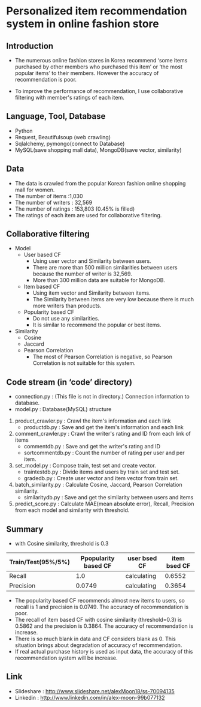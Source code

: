 # Personalized item recommendation system in online fashion store



##	Introduction
*  The numerous online fashion stores in Korea recommend ‘some items purchased by other members who purchased this item’ or ‘the most popular items’ to their members. However the accuracy of recommendation is poor.

*  To improve the performance of recommendation, I use collaborative filtering with member's ratings of each item.

##	Language, Tool, Database
*	Python
*	Request, Beautifulsoup (web crawling)
*	Sqlalchemy, pymongo(connect to Database)
*	MySQL(save shopping mall data), MongoDB(save vector, similarity)

##	Data
*	The data is crawled from the popular Korean fashion online shopping mall for women.
*	The number of items :1,030
*	The number of writers : 32,569
*	The number of ratings : 153,803 (0.45% is filled)
*	The ratings of each item are used for collaborative filtering.

##	Collaborative filtering
* Model
	*	User based CF
		*	Using user vector and Similarity between users.
		*	There are more than 500 million similarities between users because the number of writer is 32,569.
		*	More than 300 million data are suitable for MongoDB.
	*	Item based CF
		*	Using item vector and Similarity between items.
		*	The Similarity between items are very low because there is much more writers than products.
	*	Popularity based CF
		*	Do not use any similarities.
		*	It is similar to recommend the popular or best items.
*	Similarity
	*	Cosine
	*	Jaccard
	*	Pearson Correlation
		*	The most of Pearson Correlation is negative, so Pearson Correlation is not suitable for this system.

##	Code stream (in ‘code’ directory)
*	connection.py : (This file is not in directory.) Connection information to database.
*	model.py : Database(MySQL) structure
1. product_crawler.py : Crawl the item's information and each link
	* productdb.py : Save and get the item's information and each link
2. comment_crawler.py : Crawl the writer's rating and ID from each link of items
	* commentdb.py : Save and get the writer's rating and ID
	* sortcommentdb.py : Count the number of rating per user and per item.
3. set_model.py : Compose train, test set and create vector.
	*	traintestdb.py : Divide items and users by train set and test set.
	*	gradedb.py : Create user vector and item vector from train set.
4. batch_similarity.py : Calculate Cosine, Jaccard, Pearson Correlation similarity.
	* similaritydb.py : Save and get the similarity between users and items
5. predict_score.py : Calculate MAE(mean absolute error), Recall, Precision from each model and similarity with threshold.



##	Summary
* with Cosine similarity, threshold is 0.3

Train/Test(95%/5%) | Ppopularity based CF | user bsed CF | item bsed CF
------------------ | -------------------- |--------------| ------------
Recall             | 1.0 				  | calculating  |0.6552
Precision          | 0.0749 			  | calculating  |0.3654


*	The popularity based CF recommends almost new items to users, so recall is 1 and precision is 0.0749. The accuracy of recommendation is poor.
*	The recall of item based CF with cosine similarity (threshold=0.3) is 0.5862 and the precision is 0.3864. The accuracy of recommendation is increase.
*	There is so much blank in data and CF considers blank as 0. This situation brings about degradation of accuracy of recommendation.
*	If real actual purchase history is used as input data, the accuracy of this recommendation system will be increase.

## Link
* Slideshare : http://www.slideshare.net/alexMoon18/ss-70094135
* Linkedin : http://www.linkedin.com/in/alex-moon-99b077132

